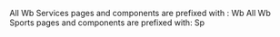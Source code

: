 All Wb Services pages and components are prefixed with : Wb
All Wb Sports pages and components are prefixed with: Sp
